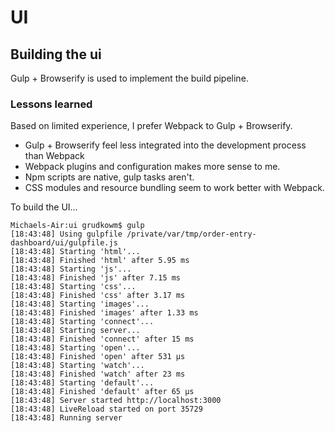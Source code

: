 UI
==

Building the ui
---------------
Gulp + Browserify is used to implement the build pipeline.  

### Lessons learned
Based on limited experience, I prefer Webpack to Gulp + Browserify.

* Gulp + Browserify feel less integrated into the development process than Webpack
* Webpack plugins and configuration makes more sense to me.
* Npm scripts are native, gulp tasks aren't.
* CSS modules and resource bundling seem to work better with Webpack.


To build the UI...
```console
Michaels-Air:ui grudkowm$ gulp
[18:43:48] Using gulpfile /private/var/tmp/order-entry-dashboard/ui/gulpfile.js
[18:43:48] Starting 'html'...
[18:43:48] Finished 'html' after 5.95 ms
[18:43:48] Starting 'js'...
[18:43:48] Finished 'js' after 7.15 ms
[18:43:48] Starting 'css'...
[18:43:48] Finished 'css' after 3.17 ms
[18:43:48] Starting 'images'...
[18:43:48] Finished 'images' after 1.33 ms
[18:43:48] Starting 'connect'...
[18:43:48] Starting server...
[18:43:48] Finished 'connect' after 15 ms
[18:43:48] Starting 'open'...
[18:43:48] Finished 'open' after 531 μs
[18:43:48] Starting 'watch'...
[18:43:48] Finished 'watch' after 23 ms
[18:43:48] Starting 'default'...
[18:43:48] Finished 'default' after 65 μs
[18:43:48] Server started http://localhost:3000
[18:43:48] LiveReload started on port 35729
[18:43:48] Running server
```

